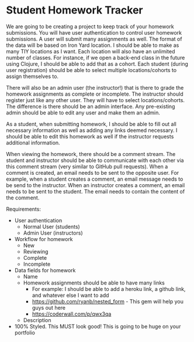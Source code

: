 # Student Homework Tracker

We are going to be creating a project to keep track of your homework submissions. You will have user authentication to control user homework submissions. A user will submit many assignments as well. The format of the data will be based on Iron Yard location. I should be able to make as many TIY locations as I want. Each location will also have an unlimited number of classes. For instance, if we open a back-end class in the future using Clojure, I should be able to add that as a cohort. Each student (during user registration) should be able to select multiple locations/cohorts to assign themselves to.

There will also be an admin user (the instructor!) that is there to grade the homework assignments as complete or incomplete. The instructor should register just like any other user. They will have to select locations/cohorts. The difference is there should be an admin interface. Any pre-existing admin should be able to edit any user and make them an admin.

As a student, when submitting homework, I should be able to fill out all necessary information as well as adding any links deemed necessary. I should be able to edit this homework as well if the instructor requests additional information.

When viewing the homework, there should be a comment stream. The student and instructor should be able to communicate with each other via this comment stream (very similar to GitHub pull requests). When a comment is created, an email needs to be sent to the opposite user. For example, when a student creates a comment, an email message needs to be send to the instructor. When an instructor creates a comment, an email needs to be sent to the student. The email needs to contain the content of the comment. 

Requirements:
- User authentication
  - Normal User (students)
  - Admin User (instructors)
- Workflow for homework 
  - New
  - Reviewing
  - Complete
  - Incomplete
- Data fields for homework
  - Name
  - Homework assignments should be able to have many links
    - For example: I should be able to add a heroku link, a github link, and whatever else I want to add
    - https://github.com/ryanb/nested_form - This gem will help you guys out here
    - https://coderwall.com/p/qwx3qa
  - Description
- 100% Styled. This MUST look good! This is going to be huge on your portfolio

